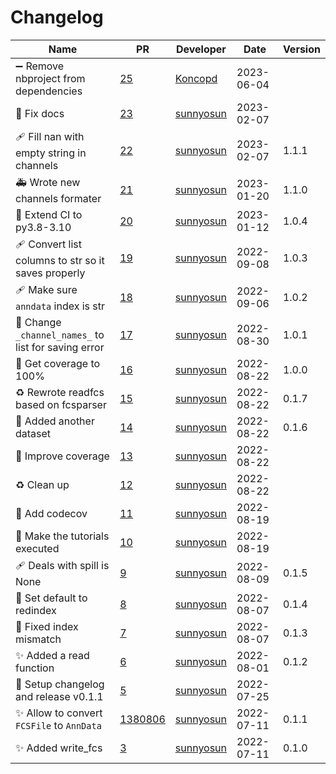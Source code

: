 # Changelog

<!-- prettier-ignore -->
Name | PR | Developer | Date | Version
--- | --- | --- | --- | ---
➖ Remove nbproject from dependencies | [25](https://github.com/laminlabs/readfcs/pull/25) | [Koncopd](https://github.com/Koncopd) | 2023-06-04 |
💚 Fix docs | [23](https://github.com/laminlabs/readfcs/pull/23) | [sunnyosun](https://github.com/sunnyosun) | 2023-02-07 |
🩹 Fill nan with empty string in channels | [22](https://github.com/laminlabs/readfcs/pull/22) | [sunnyosun](https://github.com/sunnyosun) | 2023-02-07 | 1.1.1
🚑 Wrote new channels formater | [21](https://github.com/laminlabs/readfcs/pull/21) | [sunnyosun](https://github.com/sunnyosun) | 2023-01-20 | 1.1.0
👷 Extend CI to py3.8-3.10 | [20](https://github.com/laminlabs/readfcs/pull/20) | [sunnyosun](https://github.com/sunnyosun) | 2023-01-12 | 1.0.4
🩹 Convert list columns to str so it saves properly | [19](https://github.com/laminlabs/readfcs/pull/19) | [sunnyosun](https://github.com/sunnyosun) | 2022-09-08 | 1.0.3
🩹 Make sure `anndata` index is str | [18](https://github.com/laminlabs/readfcs/pull/18) | [sunnyosun](https://github.com/sunnyosun) | 2022-09-06 | 1.0.2
🐛 Change `_channel_names_` to list for saving error | [17](https://github.com/laminlabs/readfcs/pull/17) | [sunnyosun](https://github.com/sunnyosun) | 2022-08-30 | 1.0.1
🎨 Get coverage to 100% | [16](https://github.com/laminlabs/readfcs/pull/16) | [sunnyosun](https://github.com/sunnyosun) | 2022-08-22 | 1.0.0
♻️ Rewrote readfcs based on fcsparser | [15](https://github.com/laminlabs/readfcs/pull/15) | [sunnyosun](https://github.com/sunnyosun) | 2022-08-22 | 0.1.7
🍱 Added another dataset | [14](https://github.com/laminlabs/readfcs/pull/14) | [sunnyosun](https://github.com/sunnyosun) | 2022-08-22 | 0.1.6
🎨 Improve coverage | [13](https://github.com/laminlabs/readfcs/pull/13) | [sunnyosun](https://github.com/sunnyosun) | 2022-08-22 |
♻️ Clean up | [12](https://github.com/laminlabs/readfcs/pull/12) | [sunnyosun](https://github.com/sunnyosun) | 2022-08-22 |
👷 Add codecov | [11](https://github.com/laminlabs/readfcs/pull/11) | [sunnyosun](https://github.com/sunnyosun) | 2022-08-19 |
📝 Make the tutorials executed | [10](https://github.com/laminlabs/readfcs/pull/10) | [sunnyosun](https://github.com/sunnyosun) | 2022-08-19 |
🩹 Deals with spill is None | [9](https://github.com/laminlabs/readfcs/pull/9) | [sunnyosun](https://github.com/sunnyosun) | 2022-08-09 | 0.1.5
🎨 Set default to redindex | [8](https://github.com/laminlabs/readfcs/pull/8) | [sunnyosun](https://github.com/sunnyosun) | 2022-08-07 | 0.1.4
🎨 Fixed index mismatch | [7](https://github.com/laminlabs/readfcs/pull/7) | [sunnyosun](https://github.com/sunnyosun) | 2022-08-07 | 0.1.3
✨ Added a read function | [6](https://github.com/laminlabs/readfcs/pull/6) | [sunnyosun](https://github.com/sunnyosun) | 2022-08-01 | 0.1.2
🔖 Setup changelog and release v0.1.1 | [5](https://github.com/laminlabs/readfcs/pull/5) | [sunnyosun](https://github.com/sunnyosun) | 2022-07-25 |
✨ Allow to convert `FCSFile` to `AnnData` | [1380806](https://github.com/laminlabs/readfcs/commit/f883805feec636a5b160fe57f7b279fa292652a2) | [sunnyosun](https://github.com/sunnyosun) | 2022-07-11 | 0.1.1
✨ Added write_fcs | [3](https://github.com/laminlabs/readfcs/pull/3) | [sunnyosun](https://github.com/sunnyosun) | 2022-07-11 | 0.1.0
